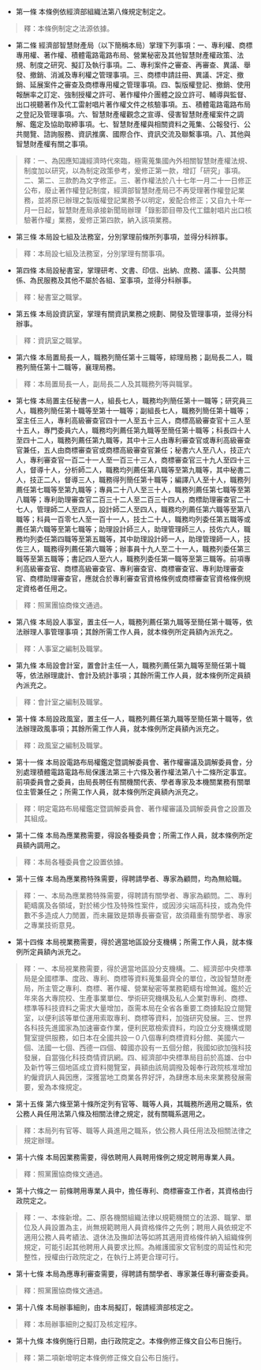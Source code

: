 * 第一條 本條例依經濟部組織法第八條規定制定之。

> 釋：本條例制定之法源依據。

* 第二條 經濟部智慧財產局（以下簡稱本局）掌理下列事項：一、專利權、商標專用權、著作權、積體電路電路布局、營業秘密及其他智慧財產權政策、法規、制度之研究、擬訂及執行事項。二、專利案件之審查、再審查、異議、舉發、撤銷、消滅及專利權之管理事項。三、商標申請註冊、異議、評定、撤銷、延展案件之審查及商標專用權之管理事項。四、製版權登記、撤銷、使用報酬率之訂定、強制授權之許可、著作權仲介團體之設立許可、輔導與監督、出口視聽著作及代工雷射唱片著作權文件之核驗事項。五、積體電路電路布局之登記及管理事項。六、智慧財產權觀念之宣導、侵害智慧財產權案件之調解、鑑定及協助取締事項。七、智慧財產權與相關資料之蒐集、公報發行、公共閱覽、諮詢服務、資訊推廣、國際合作、資訊交流及聯繫事項。八、其他與智慧財產權有關之事項。

> 釋：一、為因應知識經濟時代來臨，極需蒐集國內外相關智慧財產權法規、制度加以研究，以為制定政策參考，爰修正第一款，增訂「研究」事項。二、第二、三款酌為文字修正。三、著作權法於八十七年一月二十一日修正公布，廢止著作權登記制度，經濟部智慧財產局已不再受理著作權登記業務，並將原已辦理之製版權登記業務予以明定，爰配合修正；又自九十年一月一日起，智慧財產局承接新聞局辦理「錄影節目帶及代工鐳射唱片出口核驗著作權」業務，爰修正第四款，納入該項業務。

* 第三條 本局設七組及法務室，分別掌理前條所列事項，並得分科辨事。

> 釋：本局設七組及法務室，分別掌理有關事項。

* 第四條 本局設秘書室，掌理研考、文書、印信、出納、庶務、議事、公共關係、為民服務及其他不屬於各組、室事項，並得分科辦事。

> 釋：秘書室之職掌。

* 第五條 本局設資訊室，掌理有關資訊業務之規劃、開發及管理事項，並得分科辦事。

> 釋：資訊室之職掌。

* 第六條 本局置局長一人，職務列簡任第十三職等，綜理局務；副局長二人，職務列簡任第十二職等，襄理局務。

> 釋：本局置局長一人，副局長二人及其職務列等與職掌。

* 第七條 本局置主任秘書一人，組長七人，職務均列簡任第十一職等；研究員三人，職務列簡任第十職等至第十一職等；副組長七人，職務列簡任第十職等；室主任三人，專利高級審查官四十一人至五十三人，商標高級審查官十三人至十五人，專門委員六人，職務均列薦任第九職等至簡任第十職等；科長四十人至四十二人，職務列薦任第九職等，其中十三人由專利審查官或專利高級審查官兼任，五人由商標審查官或商標高級審查官兼任；秘書六人至八人，技正六人，專利審查官一百二十一人至一百三十三人，商標審查官三十九人至四十三人，督導十人，分析師二人，職務均列薦任第八職等至第九職等，其中秘書二人，技正二人，督導三人，職務得列簡任第十職等；編譯八人至十人，職務列薦任第七職等至第九職等；專員二十八人至三十人，職務列薦任第七職等至第八職等；專利助理審查官二百三十二人至二百三十四人，商標助理審查官二十七人，管理師二人至四人，設計師二人至四人，職務均列薦任第六職等至第八職等；科員一百零七人至一百十一人，技士二十人，職務均列委任第五職等或薦任第六職等至第七職等；助理設計師三人，助理管理師三人，技佐六人，職務均列委任第四職等至第五職等，其中助理設計師一人，助理管理師一人，技佐三人，職務得列薦任第六職等；辦事員十九人至二十一人，職務列委任第三職等至第五職等；書記四人至六人，職務列委任第一職等至第三職等。前項專利高級審查官、商標高級審查官、專利審查官、商標審查官、專利助理審查官、商標助理審查官，應就合於專利審查官資格條例或商標審查官資格條例規定資格者任用之。

> 釋：照黨團協商條文通過。

* 第八條 本局設人事室，置主任一人，職務列薦任第九職等至簡任第十職等，依法辦理人事管理事項；其餘所需工作人員，就本條例所定員額內派充之。

> 釋：人事室之編制及職掌。

* 第九條 本局設會計室，置會計主任一人，職務列薦任第九職等至簡任第十職等，依法辦理歲計、會計及統計事項；其餘所需工作人員，就本條例所定員額內派充之。

> 釋：會計室之編制及職掌。

* 第十條 本局設政風室，置主任一人，職務列薦任第九職等至簡任第十職等，依法辦理政風事項；其餘所需工作人員，就本條例所定員額內派充之。

> 釋：政風室之編制及職掌。

* 第十一條 本局設電路布局權鑑定暨調解委員會、著作權審議及調解委員會，分別處理積體電路電路布局保護法第三十六條及著作權法第八十二條所定事宜。前項委員會之委員，由局長聘任有關機關代表、學者專家及本機關業務有關單位主管兼任之；所需工作人員，就本條例所定員額內派充之。

> 釋：明定電路布局權鑑定暨調解委員會、著作權審議及調解委員會之設置及其組成。

* 第十二條 本局為應業務需要，得設各種委員會；所需工作人員，就本條例所定員額內調用之。

> 釋：本局各種委員會之設置依據。

* 第十三條 本局為應業務特殊需要，得聘請學者、專家為顧問，均為無給職。

> 釋：一、本局為應業務特殊需要，得聘請有關學者、專家為顧問。二、專利範疇廣及各領域，對於稀少性及特殊性案件，或因涉尖端高科技，或為免件數不多造成人力閒置，而未羅致是類專長審查官，故須藉重有關學者、專家之專業技術意見。

* 第十四條 本局視業務需要，得於適當地區設分支機構；所需工作人員，就本條例所定員額內派充之。

> 釋：一、本局視業務需要，得於適當地區設分支機構。二、經濟部中央標準局是全國標準、度政、專利、商標等資料蒐集最齊全的單位，改設智慧財產局，所主管之專利、商標、著作權、營業秘密等業務範疇有增無減。鑑於近年來各大專院校、生產事業單位、學術研究機構及私人企業對專利、商標、標準等科技資料之需求大量增加，亟需本局在全省各重要工商據點設立閱覽室，以便利該等單位運用索取專利、商標等資料，加強研究發展。三、世界各科技先進國家為加速審查作業，便利民眾檢索資料，均設立分支機構或閱覽室提供服務，如日本在全國共設一０八個專利商標資料分館、美國六一個、法國一七個、西德一四個、韓國亦設有一五個分館，我國如欲加強科技發展，自當強化科技商情資訊網。四、經濟部中央標準局目前於高雄、台中及新竹等三個地區成立資料閱覽室，員額由該局調撥及報奉行政院核准增加約僱資訊人員因應，深獲當地工商業各界好評，為肆應本局未來業務發展需要，爰為本條規定。

* 第十五條 第六條至第十條所定列有官等、職等人員，其職務所適用之職系，依公務人員任用法第八條及相關法律之規定，就有關職系選用之。

> 釋：本局列有官等、職等人員進用之職系，依公務人員任用法及相關法律之規定辦理。

* 第十六條 本局因業務需要，得依聘用人員聘用條例之規定聘用專業人員。

> 釋：照黨團協商條文通過。

* 第十六條之一 前條聘用專業人員中，擔任專利、商標審查工作者，其資格由行政院定之。

> 釋：一、本條新增。二、原各機關組織法律以規範機關立的法源、職掌、單位及人員設置為主，尚無規範聘用人員資格條件之先例；聘用人員依規定不適用公務人員考績法、退休法及撫卹法等如將其適用資格條件納入組織條例規定，可能引起其他聘用人員要求比照。為維護國家文官制度的周延性和完整性，授權由行政院定之，在執行上將更合理可行。

* 第十七條 本局為應專利審查需要，得聘請有關學者、專家兼任專利審查委員。

> 釋：照黨團協商條文通過。

* 第十八條 本局辦事細則，由本局擬訂，報請經濟部核定之。

> 釋：本局辦事細則之擬訂及核定程序。

* 第十九條 本條例施行日期，由行政院定之。本條例修正條文自公布日施行。

> 釋：第二項新增明定本條例修正條文自公布日施行。

